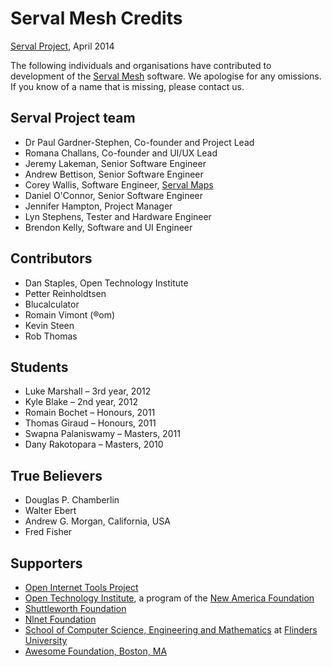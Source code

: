 Serval Mesh Credits
===================
[Serval Project][], April 2014

The following individuals and organisations have contributed to development of
the [Serval Mesh][] software.  We apologise for any omissions.  If you know of
a name that is missing, please contact us.

Serval Project team
-------------------
 * Dr Paul Gardner-Stephen, Co-founder and Project Lead
 * Romana Challans, Co-founder and UI/UX Lead
 * Jeremy Lakeman, Senior Software Engineer
 * Andrew Bettison, Senior Software Engineer
 * Corey Wallis, Software Engineer, [Serval Maps][]
 * Daniel O'Connor, Senior Software Engineer
 * Jennifer Hampton, Project Manager
 * Lyn Stephens, Tester and Hardware Engineer
 * Brendon Kelly, Software and UI Engineer

Contributors
------------
 * Dan Staples, Open Technology Institute
 * Petter Reinholdtsen
 * Blucalculator
 * Romain Vimont (®om)
 * Kevin Steen
 * Rob Thomas

Students
--------
 * Luke Marshall – 3rd year, 2012
 * Kyle Blake – 2nd year, 2012
 * Romain Bochet – Honours, 2011
 * Thomas Giraud – Honours, 2011
 * Swapna Palaniswamy – Masters, 2011
 * Dany Rakotopara – Masters, 2010

True Believers
--------------
 * Douglas P. Chamberlin
 * Walter Ebert
 * Andrew G. Morgan, California, USA
 * Fred Fisher

Supporters
----------
 * [Open Internet Tools Project][OpenITP]
 * [Open Technology Institute][OTI], a program of the [New America
   Foundation][NAF]
 * [Shuttleworth Foundation][]
 * [Nlnet Foundation][]
 * [School of Computer Science, Engineering and Mathematics][CSEM] at [Flinders
   University][]
 * [Awesome Foundation, Boston, MA][]


[Serval Project]: http://www.servalproject.org/
[Serval Mesh]: https://play.google.com/store/apps/details?id=org.servalproject
[Serval Maps]: http://developer.servalproject.org/dokuwiki/doku.php?id=content:servalmaps:main_page
[OpenITP]: https://openitp.org/
[NAF]: http://www.newamerica.net/
[OTI]: http://oti.newamerica.net/
[Shuttleworth Foundation]: http://www.shuttleworthfoundation.org/
[Nlnet Foundation]: http://www.nlnet.nl/
[CSEM]: http://www.flinders.edu.au/science_engineering/csem/
[Flinders University]: http://www.flinders.edu.au/
[Awesome Foundation, Boston, MA]: http://www.awesomefoundation.org/en/chapters/boston
